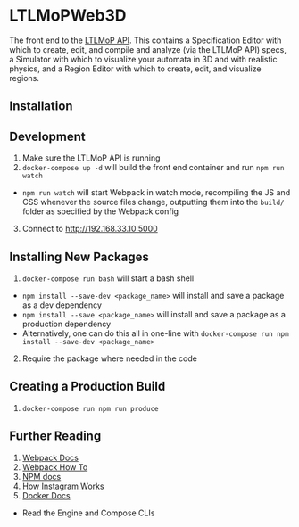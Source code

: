 # LTLMoPWeb3D

The front end to the [LTLMoP API](../../../). This contains a Specification
Editor with which to create, edit, and compile and analyze (via the LTLMoP API)
specs, a Simulator with which to visualize your automata in 3D and with
realistic physics, and a Region Editor with which to create, edit, and visualize
regions.

## Installation

## Development

1. Make sure the LTLMoP API is running
2. `docker-compose up -d` will build the front end container and
   run `npm run watch`
  * `npm run watch` will start Webpack in watch mode, recompiling the JS and CSS
    whenever the source files change, outputting them into the `build/` folder
    as specified by the Webpack config
3. Connect to <http://192.168.33.10:5000>


## Installing New Packages

1. `docker-compose run bash` will start a bash shell
  * `npm install --save-dev <package_name>` will install and save a package
    as a dev dependency
  * `npm install --save <package_name>` will install and save a package as
    a production dependency
  * Alternatively, one can do this all in one-line with
    `docker-compose run npm install --save-dev <package_name>`
2. Require the package where needed in the code


## Creating a Production Build

1. `docker-compose run npm run produce`


## Further Reading

1. [Webpack Docs](https://webpack.github.io/docs/)
2. [Webpack How To](https://github.com/petehunt/webpack-howto)
3. [NPM docs](https://docs.npmjs.com/)
4. [How Instagram Works](https://www.youtube.com/watch?v=VkTCL6Nqm6Y)
5. [Docker Docs](https://docs.docker.com/)
  * Read the Engine and Compose CLIs
